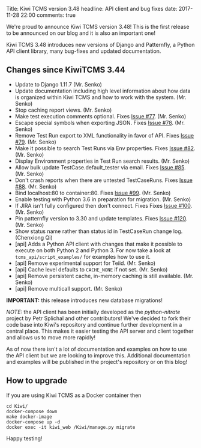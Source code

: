 Title: Kiwi TCMS version 3.48
headline: API client and bug fixes
date: 2017-11-28 22:00
comments: true

We're proud to announce Kiwi TCMS version 3.48!
This is the first release to be announced on our blog and it is also an
important one!

Kiwi TCMS 3.48 introduces new versions of Django and Patternfly,
a Python API client library, many bug-fixes and updated documentation.


Changes since KiwiTCMS 3.44
---------------------------

- Update to Django 1.11.7 (Mr. Senko)
- Update documentation including high level information
  about how data is organized within Kiwi TCMS and how to work
  with the system. (Mr. Senko)
- Stop caching report views. (Mr. Senko)
- Make test execution comments optional. Fixes
  [Issue #77](https://github.com/MrSenko/Kiwi/issues/77). (Mr. Senko)
- Escape special symbols when exporting JSON.
  Fixes [Issue #78](https://github.com/MrSenko/Kiwi/issues/78). (Mr. Senko)
- Remove Test Run export to XML functionality in favor of API.
  Fixes [Issue #79](https://github.com/MrSenko/Kiwi/issues/79). (Mr. Senko)
- Make it possible to search Test Runs via Env properties.
  Fixes [Issue #82](https://github.com/MrSenko/Kiwi/issues/82). (Mr. Senko)
- Display Environment properties in Test Run search results. (Mr. Senko)
- Allow bulk update TestCase.default_tester via email.
  Fixes [Issue #85](https://github.com/MrSenko/Kiwi/issues/85). (Mr. Senko)
- Don't crash reports when there are untested TestCaseRuns.
  Fixes [Issue #88](https://github.com/MrSenko/Kiwi/issues/88). (Mr. Senko)
- Bind localhost:80 to container:80.
  Fixes [Issue #99](https://github.com/MrSenko/Kiwi/issues/99). (Mr. Senko)
- Enable testing with Python 3.6 in preparation for migration. (Mr. Senko)
- If JIRA isn't fully configured then don't connect. Fixes
  Fixes [Issue #100](https://github.com/MrSenko/Kiwi/issues/100). (Mr. Senko)
- Pin patternfly version to 3.30 and update templates.
  Fixes [Issue #120](https://github.com/MrSenko/Kiwi/issues/120). (Mr. Senko)
- Show status name rather than status id in TestCaseRun change log. (Chenxiong Qi)
- [api] Adds a Python API client with changes that make it possible to
  execute on both Python 2 and Python 3. For now take a look at
  `tcms_api/script_examples/` for examples how to use it.
- [api] Remove experimental support for Teiid. (Mr. Senko)
- [api] Cache level defaults to `CACHE_NONE` if not set. (Mr. Senko)
- [api] Remove persistent cache, in-memory caching is still available. (Mr. Senko)
- [api] Remove multicall support. (Mr. Senko)


**IMPORTANT:** this release introduces new database migrations!


*NOTE:* the API client has been initially developed as the *python-nitrate*
project by Petr Splichal and other contributors! We've decided to fork their
code base into Kiwi's repository and continue further development in a central
place. This makes it easier testing the API server and client together and
allows us to move more rapidly! 

As of now there isn't a lot of documentation
and examples on how to use the API client but we are looking to improve this.
Additional documentation and examples will be published in the project's
repository or on this blog!



How to upgrade
---------------

If you are using Kiwi TCMS as a Docker container then

    cd Kiwi/
    docker-compose down
    make docker-image
    docker-compose up -d
    docker exec -it kiwi_web /Kiwi/manage.py migrate

Happy testing!
